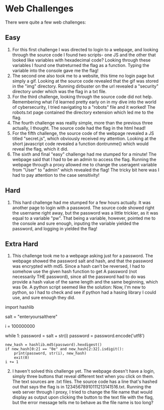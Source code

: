 # Web Challenges

There were quite a few web challenges:

## Easy
1. For this first challenge I was directed to login to a webpage, and looking through the source code I found two scripts- one JS and the other that looked like variables with hexadecimal code?
   Looking through these variables I found one thatreturned the flag as a function. Typing the variable into the console gave me the flag!
2. The second one also took me to a website, this time no login page but simply a gif. Looking at the source code revealed that the gif was stored in the "img" directory. Running dirbuster on the url revealed a "security" directory under which was the flag in a txt file.
3. For the third challenge, looking through the source code did not help. Remembering what I'd learned pretty early on in my dive into the world of cybersecurity, I tried navigating to a "robots" file and it worked! The robots.txt page contained the directory extension which led me to the flag.
4. The fourth challenge was reallly simple, more than the previous three actually, I thought. The source code had the flag in the html head!
5. For the fifth challenge, the source code of the webpage revealed a JS titled "secret.js", which obviously received my attention. Looking at the short javascript code revealed a function dontrunme() which would reveal the flag, which it did.
6. The sixth and final "easy" challenge had me stumped for a minute! The webpage said that I had to be an admin to access the flag. Running the webpage through a proxy allowed me to change the useragent variable from "User" to "admin" which revealed the flag! The tricky bit here was I had to pay attention to the case sensitivity!

## Hard
1. This hard challenge had me stumped for a few hours actually. It was another page to login with a password. The source code showed right the username right away, but the password was a little trickier, as it was equal to a variable "pw". That being a variable, however, pointed me to the console and sure enough, inputing the variable yielded the password, and logging in yielded the flag!

## Extra Hard
1. This challenge took me to a webpage asking just for a password. The webpage showed the password salt and hash, and that the password was encrypted with md5. Since a hash can't be reversed, I had to somehow use the given hash function to get A password (not necessarily THE password), since all the password had to do was provide a hash value of the same length and the same beginning, which was 0e. A python script seemed like the solution:
   Now, I'm new to python, so I had to check and see if python had a hasing library I could use, and sure enough they did.

import hashlib

salt = "enteryoursalthere"

i = 100000000

while 1:
    password = salt + str(i)
    password = password.encode('utf8')

    new_hash = hashlib.md5(password).hexdigest()
    if new_hash[0:2] == "0e" and new_hash[2:32].isdigit():
        print(password, str(i), new_hash)
        exit(0)
    i += 1

2. I haven't solved this challenge yet. The webpage doesn't have a login, simply three buttons that reveal different text when you click on them. The text sources are .txt files. The source code has a line that's hashed out that says the flag is in 12345678910111213141516.txt. Running the web server through I proxy, I tried to change the file name that would display as output upon clicking the button to the text file with the flag, but the error message tells me to behave as the file name is too long?
